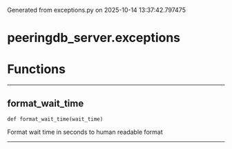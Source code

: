 Generated from exceptions.py on 2025-10-14 13:37:42.797475

# peeringdb_server.exceptions

# Functions
---

## format_wait_time
`def format_wait_time(wait_time)`

Format wait time in seconds to human readable format

---
